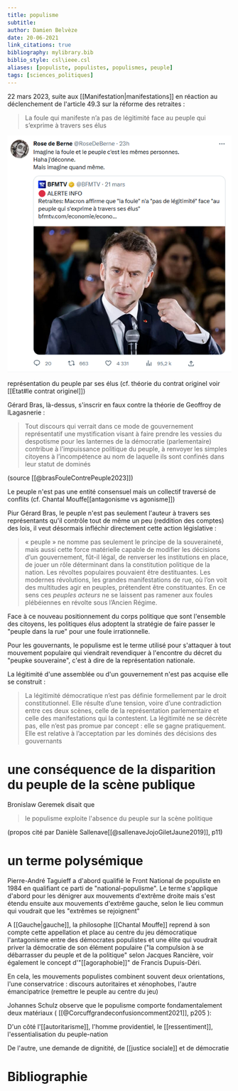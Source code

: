 ```yaml
---
title: populisme
subtitle:
author: Damien Belvèze
date: 20-06-2021
link_citations: true
bibliography: mylibrary.bib
biblio_style: csl\ieee.csl
aliases: [populiste, populistes, populismes, peuple]
tags: [sciences_politiques]
---
```


 22 mars 2023, suite aux [[Manifestation|manifestations]] en réaction au déclenchement de l'article 49.3 sur la réforme des retraites : 

>La foule qui manifeste n’a pas de légitimité face au peuple qui s’exprime à travers ses élus

![](images/peuple_foule.PNG)

représentation du peuple par ses élus (cf. théorie du contrat originel voir [[Etat#le contrat originel]])

Gérard Bras, là-dessus, s'inscrir en faux contre la théorie de Geoffroy de lLagasnerie : 

> Tout discours qui verrait dans ce mode de gouvernement représentatif une mystification visant à faire prendre les vessies du despotisme pour les lanternes de la démocratie (parlementaire) contribue à l’impuissance politique du peuple, à renvoyer les simples citoyens à l’incompétence au nom de laquelle ils sont confinés dans leur statut de dominés

(source [[@brasFouleContrePeuple2023]])

Le peuple n'est pas une entité consensuel mais un collectif traversé de conflits (cf. Chantal Mouffe[[antagonisme vs agonisme]])

Piur Gérard Bras, le peuple n'est pas seulement l'auteur à travers ses représentants qu'il contrôle tout de même un peu (reddition des comptes) des lois, il veut désormais infléchir directement cette action législative : 

> « peuple » ne nomme pas seulement le principe de la souveraineté, mais aussi cette force matérielle capable de modifier les décisions d’un gouvernement, fût-il légal, de renverser les institutions en place, de jouer un rôle déterminant dans la constitution politique de la nation. Les révoltes populaires pouvaient être destituantes. Les modernes révolutions, les grandes manifestations de rue, où l’on voit des multitudes agir en peuples, prétendent être constituantes. En ce sens ces _peuples acteurs_ ne se laissent pas ramener aux foules plébéiennes en révolte sous l’Ancien Régime.

Face à ce nouveau positionnement du corps politique que sont l'ensemble des citoyens, les politiques élus adoptent la stratégie de faire passer le "peuple dans la rue" pour une foule irrationnelle.

Pour les gouvernants, le populisme est le terme utilisé pour s'attaquer à tout mouvement populaire qui viendrait revendiquer à l'encontre du décret du "peupke souveraine", c'est à dire de la représentation nationale. 

La légitimité d'une assemblée ou d'un gouvernement n'est pas acquise elle se construit : 

> La légitimité démocratique n’est pas définie formellement par le droit constitutionnel. Elle résulte d’une tension, voire d’une contradiction entre ces deux scènes, celle de la représentation parlementaire et celle des manifestations qui la contestent. La légitimité ne se décrète pas, elle n’est pas promue par concept : elle se gagne pratiquement. Elle est relative à l’acceptation par les dominés des décisions des gouvernants[](https://aoc.media/opinion/2023/03/23/la-foule-contre-le-peuple/#_ftn8)

# une conséquence de la disparition du peuple de la scène publique

Bronislaw Geremek disait que 

> le populisme exploite l'absence du peuple sur la scène politique 

(propos cité par Danièle Sallenave[[@sallenaveJojoGiletJaune2019]], p11)


# un terme polysémique

Pierre-André Taguieff a d'abord qualifié le Front National de populiste en 1984 en qualifiant ce parti de "national-populisme". 
Le terme s'applique d'abord pour les dénigrer aux mouvements d'extrême droite mais s'est étendu ensuite aux mouvements d'extrême gauche, selon le lieu commun qui voudrait que les "extrêmes se rejoignent"

A [[Gauche|gauche]], la philosophe [[Chantal Mouffe]] reprend à son compte cette appellation et place au centre du jeu démocratique l'antagonisme entre des démocrates populistes et une élite qui voudrait priver la démocratie de son élément populaire ("la compulsion à se débarrasser du peuple et de la politique" selon Jacques Rancière, voir également le concept d'"[[agoraphobie]]" de Francis Dupuis-Déri.

En cela, les mouvements populistes combinent souvent deux orientations, l'une conservatrice : discours autoritaires et xénophobes, l'autre émancipatrice (remettre le peuple au centre du jeu)

Johannes Schulz observe que le populisme comporte fondamentalement deux matériaux ( [[@Corcuffgrandeconfusioncomment2021]], p205 ): 

D'un côté l'[[autoritarisme]], l'homme providentiel, le [[ressentiment]], l'essentialisation du peuple-nation

De l'autre, une demande de dignitité, de [[justice sociale]] et de démocratie










# Bibliographie
